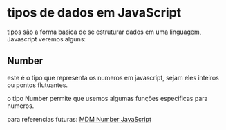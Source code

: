 # tipos de dados em JavaScript

tipos são a forma basica de se estruturar dados em uma linguagem, Javascript veremos alguns:

## Number

este é o tipo que representa os numeros em javascript, sejam eles inteiros ou pontos flutuantes.  

o tipo Number permite que usemos algumas funções especificas para numeros.

para referencias futuras: [MDM Number JavaScript](https://developer.mozilla.org/en-US/docs/Web/JavaScript/Reference/Global_Objects/Number)


